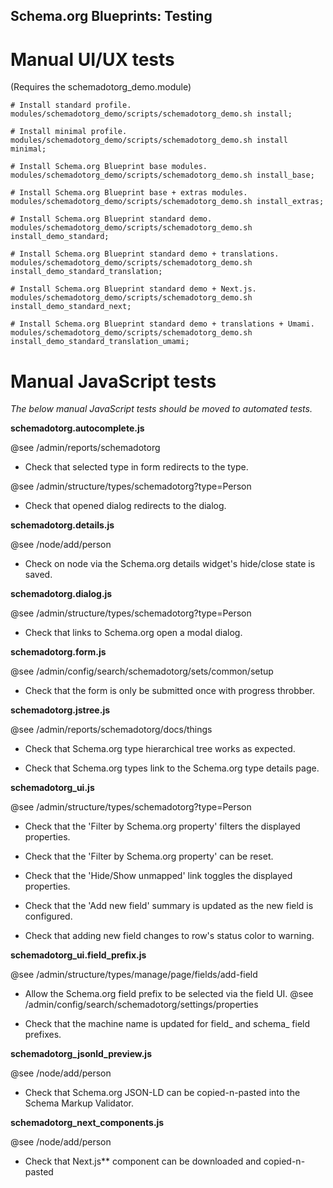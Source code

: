 Schema.org Blueprints: Testing
------------------------------

# Manual UI/UX tests 

(Requires the schemadotorg_demo.module)

```
# Install standard profile.
modules/schemadotorg_demo/scripts/schemadotorg_demo.sh install;

# Install minimal profile.
modules/schemadotorg_demo/scripts/schemadotorg_demo.sh install minimal;

# Install Schema.org Blueprint base modules.
modules/schemadotorg_demo/scripts/schemadotorg_demo.sh install_base;

# Install Schema.org Blueprint base + extras modules.
modules/schemadotorg_demo/scripts/schemadotorg_demo.sh install_extras;

# Install Schema.org Blueprint standard demo.
modules/schemadotorg_demo/scripts/schemadotorg_demo.sh install_demo_standard;

# Install Schema.org Blueprint standard demo + translations.
modules/schemadotorg_demo/scripts/schemadotorg_demo.sh install_demo_standard_translation;

# Install Schema.org Blueprint standard demo + Next.js.
modules/schemadotorg_demo/scripts/schemadotorg_demo.sh install_demo_standard_next;

# Install Schema.org Blueprint standard demo + translations + Umami.
modules/schemadotorg_demo/scripts/schemadotorg_demo.sh install_demo_standard_translation_umami;
```

# Manual JavaScript tests

_The below manual JavaScript tests should be moved to automated tests._

**schemadotorg.autocomplete.js**

@see /admin/reports/schemadotorg

- Check that selected type in form redirects to the type.

@see /admin/structure/types/schemadotorg?type=Person

- Check that opened dialog redirects to the dialog.

**schemadotorg.details.js**

@see /node/add/person

- Check on node via the Schema.org details widget's hide/close state is saved.

**schemadotorg.dialog.js**

@see /admin/structure/types/schemadotorg?type=Person

- Check that links to Schema.org open a modal dialog.

**schemadotorg.form.js**

@see /admin/config/search/schemadotorg/sets/common/setup

- Check that the form is only be submitted once with progress throbber.

**schemadotorg.jstree.js**

@see /admin/reports/schemadotorg/docs/things

- Check that Schema.org type hierarchical tree works as expected.

- Check that Schema.org types link to the Schema.org type details page.

**schemadotorg_ui.js**

@see /admin/structure/types/schemadotorg?type=Person

- Check that the 'Filter by Schema.org property' filters the displayed properties.

- Check that the 'Filter by Schema.org property' can be reset.

- Check that the 'Hide/Show unmapped' link toggles the displayed properties.

- Check that the 'Add new field' summary is updated as the new field is configured.

- Check that adding new field changes to row's status color to warning.

**schemadotorg_ui.field_prefix.js**

@see /admin/structure/types/manage/page/fields/add-field

- Allow the Schema.org field prefix to be selected via the field UI.
  @see /admin/config/search/schemadotorg/settings/properties

- Check that the machine name is updated for field_ and schema_ field prefixes.

**schemadotorg_jsonld_preview.js**

@see /node/add/person

- Check that Schema.org JSON-LD can be copied-n-pasted into the Schema Markup Validator.

**schemadotorg_next_components.js**

@see /node/add/person

- Check that Next.js** component can be downloaded and copied-n-pasted

